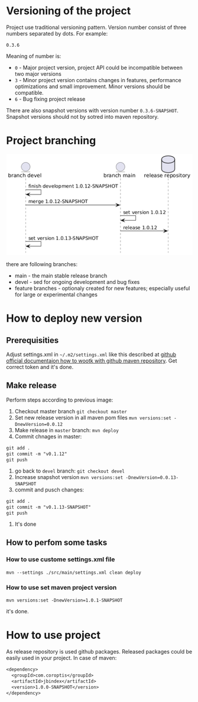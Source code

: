 # Versioning of the project

Project use traditional versioning pattern. Version number consist of three numbers separated by dots. For example:

```
0.3.6
```

Meaning of number is:
* `0` - Major project version, project API could be incompatible between two major versions
* `3` - Minor project version contains changes in features, performance optimizations and small improvement. Minor versions should be compatible.
* `6` - Bug fixing project release

There are also snapshot versions with version number `0.3.6-SNAPSHOT`. Snapshot versions should not by sotred into maven repository.

# Project branching

![project branching](./images/branching.png)

there are following branches:
- main - the main stable release branch
- devel - sed for ongoing development and bug fixes
- feature branches - optionaly created for new features; especially useful for large or experimental changes

# How to deploy new version

## Prerequisities
 Adjust settings.xml in `~/.m2/settings.xml` like this described at [github official documentaion how to wootk with github maven repository](https://docs.github.com/en/packages/working-with-a-github-packages-registry/working-with-the-apache-maven-registry). Get correct token and it's done.

## Make release

Perform steps according to previous image:
1. Checkout master branch `git checkout master`
1. Set new release version in all maven pom files `mvn versions:set -DnewVersion=0.0.12`
1. Make release in `master` branch: `mvn deploy`
1. Commit chnages in master:
  ```
  git add .
  git commit -m "v0.1.12"
  git push
  ```
1. go back to `devel` branch: `git checkout devel`
1. Increase snapshot version `mvn versions:set -DnewVersion=0.0.13-SNAPSHOT`
1. commit and pusch changes:
  ```
  git add .
  git commit -m "v0.1.13-SNAPSHOT"
  git push
  ```
1. It's done

## How to perfom some tasks

### How to use custome settings.xml file

```
mvn --settings ./src/main/settings.xml clean deploy
```

### How to use set maven project version

```
mvn versions:set -DnewVersion=1.0.1-SNAPSHOT
```

it's done.



# How to use project

As release repository is used github packages. Released packages could be easily used in your project. In case of maven:

```
<dependency>
  <groupId>com.coroptis</groupId>
  <artifactId>jbindex</artifactId>
  <version>1.0.0-SNAPSHOT</version>
</dependency>
```
